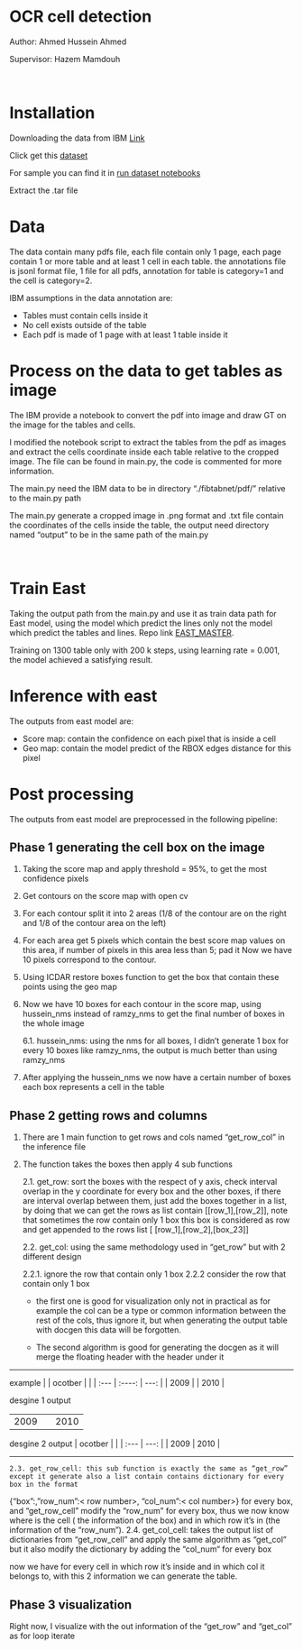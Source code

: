 # OCR cell detection 





Author: Ahmed Hussein Ahmed

Supervisor: Hazem Mamdouh

  


# Installation 

Downloading the data from IBM [Link](https://developer.ibm.com/technologies/artificial-intelligence/data/fintabnet/)

Click get this [dataset](https://dax-cdn.cdn.appdomain.cloud/dax-fintabnet/1.0.0/fintabnet.tar.gz )

For sample you can find it in [run dataset notebooks](https://dataplatform.cloud.ibm.com/analytics/notebooks/v2/f57cf3f6-e972-48ff-ab7b-3771ba7b9683/view?access_token=317644327d84f5d75b4782f97499146c78d029651a7c7ace050f4a7656033c30)  


Extract the .tar file


# Data 
The data contain many pdfs file, each file contain only 1 page, each page contain 1 or more table and at least 1 cell in each table. the annotations file is jsonl format file, 1 file for all pdfs, annotation for table is category=1 and the cell is category=2. 


IBM assumptions in the data annotation are: 
- Tables must contain cells inside it 
- No cell exists outside of the table 
- Each pdf is made of 1 page with at least 1 table inside it 

# Process on the data to get tables as image 
The IBM provide a notebook to convert the pdf into image and draw GT on the image for the tables and cells. 

I modified the notebook script to extract the tables from the pdf as images and extract the cells coordinate inside each table relative to the cropped image. The file can be found in main.py, the code is commented for more information.


The main.py need the IBM data to be in directory “./fibtabnet/pdf/” relative to the main.py path

The main.py generate a cropped image in .png format and .txt file contain the coordinates of the cells inside the table, the output need directory named “output” to be in the same path of the main.py 


 
# Train East 
Taking the output path from the main.py and use it as train data path for East model, using the model which predict the lines only not the model which predict the tables and lines. Repo link [EAST_MASTER](http://arwash.rdi:5050/ocr/research/EAST/-/tree/master/).

Training on 1300 table only with 200 k steps, using learning rate = 0.001, the model achieved a satisfying result. 


# Inference with east 
The outputs from east model are:

- Score map: contain the confidence on each pixel that is inside a cell
- Geo map: contain the model predict of the RBOX edges distance for this pixel

# Post processing 
The outputs from east model are preprocessed in the following pipeline:

## Phase 1 generating the cell box on the image
1. Taking the score map and apply threshold = 95%, to get the most confidence pixels	
2. Get contours on the score map with open cv
3. For each contour split it into 2 areas (1/8  of the contour are on the right and 1/8  of the contour area on the left)
4. For each area get 5 pixels which contain the best score map values on this area, if number of pixels in this area less than 5; pad it Now we have 10 pixels correspond to the contour.
5. Using ICDAR restore boxes function to get the box that contain these points using the geo map
6. Now we have 10 boxes for each contour in the score map, using hussein_nms instead of ramzy_nms to get the final number of boxes in the whole image

	6.1. hussein_nms: using the nms for all boxes, I didn’t generate 1 box for every 10 boxes like ramzy_nms, the output is much better than using ramzy_nms
7. After applying the hussein_nms we now have a certain number of boxes each box represents a cell in the table 
 
## Phase 2 getting rows and columns 
1. There are 1 main function to get rows and cols named “get_row_col” in the inference file 
2. The function takes the boxes then apply 4 sub functions 

	2.1. get_row: sort the boxes with the respect of y axis, check interval overlap in the y coordinate for every box and the other boxes, if there are interval overlap between them, just add the boxes together in a list, by doing that we can get the rows as list contain [[row_1],[row_2]], note that sometimes the row contain only 1 box  this box is considered as row and get appended to the rows list [ [row_1],[row_2],[box_23]]

	2.2. get_col: using the same methodology used in “get_row” but with 2 different design

	2.2.1. ignore the row that contain only 1 box
	2.2.2 consider the row that contain only 1 box

	* the first one is good for visualization only not in practical as for example the col can be  a type or common information between the rest of the cols, thus ignore it, but when generating the output table with docgen this data will be forgotten.

	* The second algorithm is good for generating the docgen as it will merge the floating header with the header under it

---
example 
|             | ocotber     |               |
| :---        |    :----:   |          ---: |
| 2009        |             | 2010          |


desgine 1 output 

|             |             |               |
| :---        |    :----:   |          ---: |
| 2009        |             | 2010          |

desgine 2 output
|  ocotber    |                |
| :---        |           ---: |
| 2009        |  2010          |


---
	2.3. get_row_cell: this sub function is exactly the same as “get_row” except it generate also a list contain contains dictionary for every box in the format 
{“box”:<the coordinates>,”row_num”:< row number>, “col_num”:< col number>} for every box, and “get_row_cell” modify the “row_num” for every box, thus we now know where is the cell ( the information of the box) and in which row it’s in (the information of the “row_num”).
 	2.4. get_col_cell: takes the output list of dictionaries from “get_row_cell” and apply the same algorithm as “get_col” but it also modify the dictionary by adding the “col_num“ for every box 

now we have for every cell in which row it’s inside and in which col it belongs to, with this 2 information we can generate the table.
## Phase 3 visualization 
Right now, I visualize with the out information of the “get_row” and “get_col” as for loop iterate 	

	

